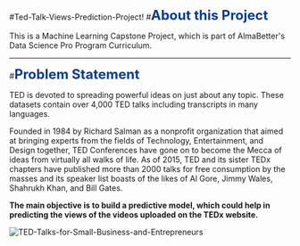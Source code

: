 #Ted-Talk-Views-Prediction-Project!
#<font size="+2" color='#053c96'><b>About this Project</b></font>

This is a Machine Learning Capstone Project, which is part of AlmaBetter's Data Science Pro Program Curriculum.



---




#<font size="+2" color='#053c96'><b>Problem Statement</b></font>

TED is devoted to spreading powerful ideas on just about any topic. These datasets contain over 4,000 TED talks including transcripts in many languages.


Founded in 1984 by Richard Salman as a nonprofit organization that aimed at bringing experts from the fields of Technology, Entertainment, and Design together, TED Conferences have gone on to become the Mecca of ideas from virtually all walks of life. As of 2015, TED and its sister TEDx chapters have published more than 2000 talks for free consumption by the masses and its speaker list boasts of the likes of Al Gore, Jimmy Wales, Shahrukh Khan, and Bill Gates.

**The main objective is to build a predictive model, which could help in predicting the views of the videos uploaded on the TEDx website.**

![TED-Talks-for-Small-Business-and-Entrepreneurs](https://user-images.githubusercontent.com/87125043/169231039-420bac0a-c5bd-4d28-aafd-ac78717fa3c6.jpg)
